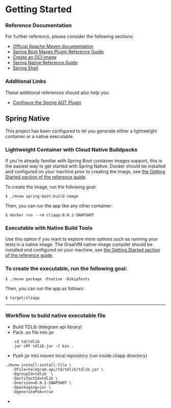 # Getting Started

### Reference Documentation
For further reference, please consider the following sections:

* [Official Apache Maven documentation](https://maven.apache.org/guides/index.html)
* [Spring Boot Maven Plugin Reference Guide](https://docs.spring.io/spring-boot/docs/2.7.4/maven-plugin/reference/html/)
* [Create an OCI image](https://docs.spring.io/spring-boot/docs/2.7.4/maven-plugin/reference/html/#build-image)
* [Spring Native Reference Guide](https://docs.spring.io/spring-native/docs/current/reference/htmlsingle/)
* [Spring Shell](https://spring.io/projects/spring-shell)

### Additional Links
These additional references should also help you:

* [Configure the Spring AOT Plugin](https://docs.spring.io/spring-native/docs/0.12.1/reference/htmlsingle/#spring-aot-maven)

## Spring Native

This project has been configured to let you generate either a lightweight container or a native executable.

### Lightweight Container with Cloud Native Buildpacks
If you're already familiar with Spring Boot container images support, this is the easiest way to get started with Spring Native.
Docker should be installed and configured on your machine prior to creating the image, see [the Getting Started section of the reference guide](https://docs.spring.io/spring-native/docs/0.12.1/reference/htmlsingle/#getting-started-buildpacks).

To create the image, run the following goal:

```
$ ./mvnw spring-boot:build-image
```

Then, you can run the app like any other container:

```
$ docker run --rm cliapp:0.0.1-SNAPSHOT
```

### Executable with Native Build Tools
Use this option if you want to explore more options such as running your tests in a native image.
The GraalVM native-image compiler should be installed and configured on your machine, see [the Getting Started section of the reference guide](https://docs.spring.io/spring-native/docs/0.12.1/reference/htmlsingle/#getting-started-native-build-tools).

### To create the executable, run the following goal:

```
$ ./mvnw package -Pnative -DskipTests
```

Then, you can run the app as follows:
```
$ target/cliapp
```
--------------
### Workflow to build native executable file
- Build TDLib (telegram api library)
- Pack .so file into jar
```
    cd td/tdlib
    jar cMf tdlib.jar -C bin .
```
- Push jar into maven local repository
  (run inside cliapp directory)
```
./mvnw install:install-file \
   -Dfile=telegram.api/td/tdlib/tdlib.jar \
   -DgroupId=tdlib  \
   -DartifactId=tdlib \
   -Dversion=0.0.1-SNAPSHOT \
   -Dpackaging=jar \ 
   -DgeneratePom=true
```
- 